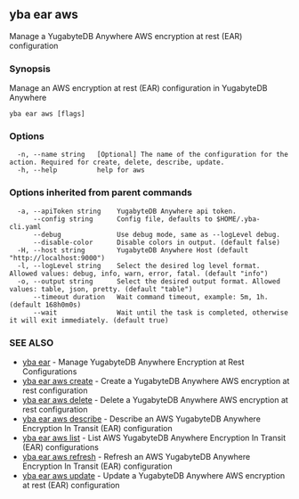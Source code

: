 ## yba ear aws

Manage a YugabyteDB Anywhere AWS encryption at rest (EAR) configuration

### Synopsis

Manage an AWS encryption at rest (EAR) configuration in YugabyteDB Anywhere

```
yba ear aws [flags]
```

### Options

```
  -n, --name string   [Optional] The name of the configuration for the action. Required for create, delete, describe, update.
  -h, --help          help for aws
```

### Options inherited from parent commands

```
  -a, --apiToken string    YugabyteDB Anywhere api token.
      --config string      Config file, defaults to $HOME/.yba-cli.yaml
      --debug              Use debug mode, same as --logLevel debug.
      --disable-color      Disable colors in output. (default false)
  -H, --host string        YugabyteDB Anywhere Host (default "http://localhost:9000")
  -l, --logLevel string    Select the desired log level format. Allowed values: debug, info, warn, error, fatal. (default "info")
  -o, --output string      Select the desired output format. Allowed values: table, json, pretty. (default "table")
      --timeout duration   Wait command timeout, example: 5m, 1h. (default 168h0m0s)
      --wait               Wait until the task is completed, otherwise it will exit immediately. (default true)
```

### SEE ALSO

* [yba ear](yba_ear.md)	 - Manage YugabyteDB Anywhere Encryption at Rest Configurations
* [yba ear aws create](yba_ear_aws_create.md)	 - Create a YugabyteDB Anywhere AWS encryption at rest configuration
* [yba ear aws delete](yba_ear_aws_delete.md)	 - Delete a YugabyteDB Anywhere AWS encryption at rest configuration
* [yba ear aws describe](yba_ear_aws_describe.md)	 - Describe an AWS YugabyteDB Anywhere Encryption In Transit (EAR) configuration
* [yba ear aws list](yba_ear_aws_list.md)	 - List AWS YugabyteDB Anywhere Encryption In Transit (EAR) configurations
* [yba ear aws refresh](yba_ear_aws_refresh.md)	 - Refresh an AWS YugabyteDB Anywhere Encryption In Transit (EAR) configuration
* [yba ear aws update](yba_ear_aws_update.md)	 - Update a YugabyteDB Anywhere AWS encryption at rest (EAR) configuration

